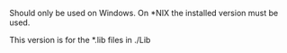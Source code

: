 Should only be used on Windows. On *NIX the installed version must be used.

This version is for the *.lib files in ./Lib
